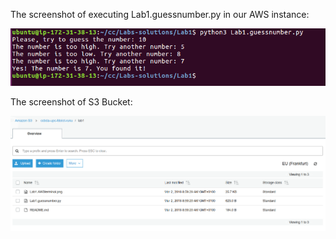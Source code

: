 The screenshot of executing Lab1.guessnumber.py in our AWS instance:

![alt text]( https://github.com/ferdidolot/CLOUD-COMPUTING-CLASS-2018/blob/master/Lab1/Lab1.AWSterminal.png)


The screenshot of S3 Bucket:


![alt text](https://github.com/ferdidolot/CLOUD-COMPUTING-CLASS-2018/blob/master/Lab1/Lab1.S3Bucket.png)
